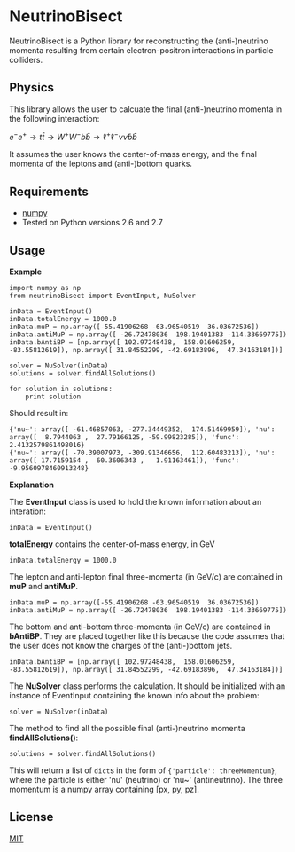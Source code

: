 # NeutrinoBisect

NeutrinoBisect is a Python library for reconstructing the (anti-)neutrino momenta resulting from certain electron-positron interactions in particle colliders.

## Physics

This library allows the user to calcuate the final (anti-)neutrino momenta in the following interaction:

$e^-e^+ \rightarrow t\bar{t} \rightarrow W^+ W^- b \bar{b} \rightarrow {\ell}^+ {\ell}^- \nu \bar{\nu} b \bar{b}$

It assumes the user knows the center-of-mass energy, and the final momenta of the leptons and (anti-)bottom quarks.

## Requirements
* [numpy](http://www.numpy.org/)
* Tested on Python versions 2.6 and 2.7

## Usage
**Example**
```
import numpy as np
from neutrinoBisect import EventInput, NuSolver

inData = EventInput()
inData.totalEnergy = 1000.0
inData.muP = np.array([-55.41906268 -63.96540519  36.03672536])
inData.antiMuP = np.array([ -26.72478036  198.19401383 -114.33669775])
inData.bAntiBP = [np.array([ 102.97248438,  158.01606259,  -83.55812619]), np.array([ 31.84552299, -42.69183896,  47.34163184])]

solver = NuSolver(inData)
solutions = solver.findAllSolutions()

for solution in solutions:
    print solution
```
Should result in:
```
{'nu~': array([ -61.46857063, -277.34449352,  174.51469959]), 'nu': array([  8.7944063 ,  27.79166125, -59.99823285]), 'func': 2.4132579861498016}
{'nu~': array([ -70.39007973, -309.91346656,  112.60483213]), 'nu': array([ 17.7159154 ,  60.3606343 ,   1.91163461]), 'func': -9.9560978460913248}
```

**Explanation**

The **EventInput** class is used to hold the known information about an interation:
```
inData = EventInput()
```
**totalEnergy** contains the center-of-mass energy, in GeV
```
inData.totalEnergy = 1000.0
```
The lepton and anti-lepton final three-momenta (in GeV/c) are contained in **muP** and **antiMuP**.
```
inData.muP = np.array([-55.41906268 -63.96540519  36.03672536])
inData.antiMuP = np.array([ -26.72478036  198.19401383 -114.33669775])
```
The bottom and anti-bottom three-momenta (in GeV/c) are contained in **bAntiBP**. They are placed together like this because the code assumes that the user does not know the charges of the (anti-)bottom jets.
```
inData.bAntiBP = [np.array([ 102.97248438,  158.01606259,  -83.55812619]), np.array([ 31.84552299, -42.69183896,  47.34163184])]
```

The **NuSolver** class performs the calculation. It should be initialized with an instance of EventInput containing the known info about the problem:
```
solver = NuSolver(inData)
```
The method to find all the possible final (anti-)neutrino momenta **findAllSolutions()**:
```
solutions = solver.findAllSolutions()
```
This will return a list of ```dict```s in the form of ```{'particle': threeMomentum}```, where the particle is either 'nu' (neutrino) or 'nu~' (antineutrino). The three momentum is a numpy array containing [px, py, pz].


## License
[MIT](https://choosealicense.com/licenses/mit/)
